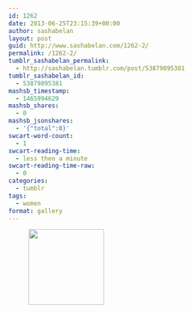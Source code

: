 ```yaml
---
id: 1262
date: 2013-06-25T23:15:39+00:00
author: sashabelan
layout: post
guid: http://www.sashabelan.com/1262-2/
permalink: /1262-2/
tumblr_sashabelan_permalink:
  - http://sashabelan.tumblr.com/post/53879895381
tumblr_sashabelan_id:
  - 53879895381
mashsb_timestamp:
  - 1465994629
mashsb_shares:
  - 0
mashsb_jsonshares:
  - '{"total":0}'
swcart-word-count:
  - 1
swcart-reading-time:
  - less then a minute
swcart-reading-time-raw:
  - 0
categories:
  - tumblr
tags:
  - women
format: gallery
---
```

<div id='gallery-501' class='gallery galleryid-1262 gallery-columns-3 gallery-size-thumbnail'>
  <figure class='gallery-item'> 
  
  <div class='gallery-icon portrait'>
    <a href='http://www.sashabelan.ru/1262-2/attachment/1263/'><img width="150" height="150" src="http://www.sashabelan.ru/wp-content/uploads/2013/06/tumblr_moz1y3lNZl1qarj97o1_1280-150x150.jpg" class="attachment-thumbnail size-thumbnail" alt="" /></a>
  </div></figure>
</div>